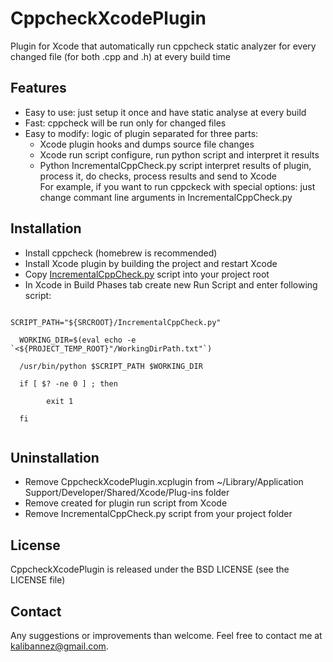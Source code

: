 CppcheckXcodePlugin
===================

Plugin for Xcode that automatically run cppcheck static analyzer for every changed file (for both .cpp and .h) at every build time

## Features
- Easy to use: just setup it once and have static analyse at every build
- Fast: cppcheck will be run only for changed files
- Easy to modify: logic of plugin separated for three parts:
	- Xcode plugin hooks and dumps source file changes
	- Xcode run script configure, run python script and interpret it results
	- Python IncrementalCppCheck.py script interpret results of plugin, process it, do checks, process results and send to Xcode<br>
For example, if you want to run cppckeck with special options: just change commant line arguments in IncrementalCppCheck.py

## Installation
- Install cppcheck (homebrew is recommended)
- Install Xcode plugin by building the project and restart Xcode
- Copy [IncrementalCppCheck.py](IncrementalCppCheck.py) script into your project root
- In Xcode in Build Phases tab create new Run Script and enter following script:
<code>
SCRIPT_PATH="${SRCROOT}/IncrementalCppCheck.py"<br>
&nbsp;&nbsp;WORKING_DIR=$(eval echo -e `<${PROJECT_TEMP_ROOT}"/WorkingDirPath.txt"`)<br>
&nbsp;&nbsp;/usr/bin/python $SCRIPT_PATH $WORKING_DIR<br>
&nbsp;&nbsp;if [ $? -ne 0 ] ; then<br>
&nbsp;&nbsp;      exit 1<br>
&nbsp;&nbsp;fi<br>
</code>

## Uninstallation
- Remove CppcheckXcodePlugin.xcplugin from ~/Library/Application Support/Developer/Shared/Xcode/Plug-ins folder
- Remove created for plugin run script from Xcode
- Remove IncrementalCppCheck.py script from your project folder

## License
CppcheckXcodePlugin is released under the BSD LICENSE (see the LICENSE file)

## Contact
Any suggestions or improvements than welcome. Feel free to contact me at [kalibannez@gmail.com](mailto:kalibannez@gmail.com).
